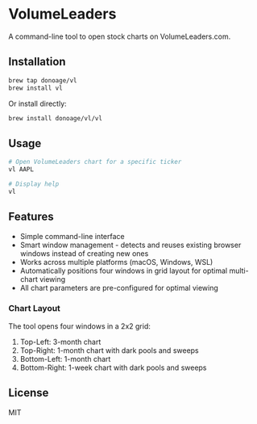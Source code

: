 # VolumeLeaders

A command-line tool to open stock charts on VolumeLeaders.com.

## Installation

```bash
brew tap donoage/vl
brew install vl
```

Or install directly:

```bash
brew install donoage/vl/vl
```

## Usage

```bash
# Open VolumeLeaders chart for a specific ticker
vl AAPL

# Display help
vl
```

## Features

- Simple command-line interface
- Smart window management - detects and reuses existing browser windows instead of creating new ones
- Works across multiple platforms (macOS, Windows, WSL)
- Automatically positions four windows in grid layout for optimal multi-chart viewing
- All chart parameters are pre-configured for optimal viewing

### Chart Layout
The tool opens four windows in a 2x2 grid:
1. Top-Left: 3-month chart
2. Top-Right: 1-month chart with dark pools and sweeps
3. Bottom-Left: 1-month chart
4. Bottom-Right: 1-week chart with dark pools and sweeps

## License

MIT 